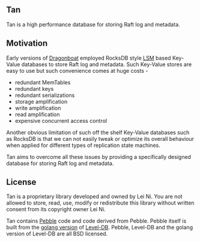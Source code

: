 ## Tan ##

Tan is a high performance database for storing Raft log and metadata. 

## Motivation ##

Early versions of [Dragonboat](https://github.com/lni/dragonboat) employed RocksDB style [LSM](https://en.wikipedia.org/wiki/Log-structured_merge-tree) based Key-Value databases to store Raft log and metadata. Such Key-Value stores are easy to use but such convenience comes at huge costs - 

* redundant MemTables
* redundant keys
* redundant serializations
* storage amplification
* write amplification
* read amplification
* expensive concurrent access control

Another obvious limitation of such off the shelf Key-Value databases such as RocksDB is that we can not easily tweak or optimize its overall behaviour when applied for different types of replication state machines. 

Tan aims to overcome all these issues by providing a specifically designed database for storing Raft log and metadata.

## License ##

Tan is a proprietary library developed and owned by Lei Ni. You are not allowed to store, read, use, modify or redistribute this library without written consent from its copyright owner Lei Ni.

Tan contains [Pebble](https://github.com/cockroachdb/pebble) code and code derived from Pebble. Pebble itself is built from the [golang version](https://github.com/golang/leveldb) of [Level-DB](https://github.com/google/leveldb). Pebble, Level-DB and the golang version of Level-DB are all BSD licensed.
